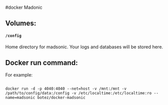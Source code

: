 #docker Madonic

## Volumes:

#### `/config`

Home directory for madsonic.  Your logs and databases will be stored here.

## Docker run command:
For example:
```

docker run -d -p 4040:4040 --net=host -v /mnt:/mnt -v /path/to/config/data:/config -v /etc/localtime:/etc/localtime:ro --name=madsonic botez/docker-madsonic

```

